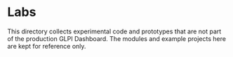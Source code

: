 # Labs

This directory collects experimental code and prototypes that are not part of the production GLPI Dashboard. The modules and example projects here are kept for reference only.

